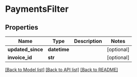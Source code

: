 # PaymentsFilter


## Properties
Name | Type | Description | Notes
------------ | ------------- | ------------- | -------------
**updated_since** | **datetime** |  | [optional] 
**invoice_id** | **str** |  | [optional] 

[[Back to Model list]](../../README.md#documentation-for-models) [[Back to API list]](../../README.md#documentation-for-api-endpoints) [[Back to README]](../../README.md)


